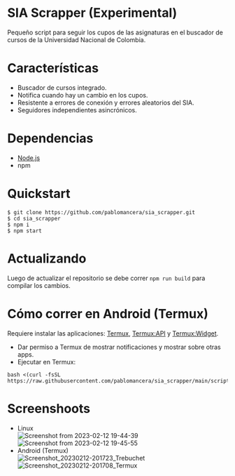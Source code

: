 # SIA Scrapper (Experimental)

Pequeño script para seguir los cupos de las asignaturas en el buscador de cursos de la Universidad Nacional de Colombia.

# Características
- Buscador de cursos integrado.
- Notifica cuando hay un cambio en los cupos.
- Resistente a errores de conexión y errores aleatorios del SIA.
- Seguidores independientes asincrónicos.

# Dependencias

- [Node.js](https://nodejs.org/en/)
- npm

# Quickstart

```
$ git clone https://github.com/pablomancera/sia_scrapper.git
$ cd sia_scrapper
$ npm i
$ npm start
```

# Actualizando

Luego de actualizar el repositorio se debe correr `npm run build` para compilar los cambios.

# Cómo correr en Android (Termux)

Requiere instalar las aplicaciones: [Termux](https://github.com/termux/termux-app/releases/latest), [Termux:API](https://github.com/termux/termux-api/releases/latest) y [Termux:Widget](https://github.com/termux/termux-widget/releases/latest).

- Dar permiso a Termux de mostrar notificaciones y mostrar sobre otras apps.
- Ejecutar en Termux:
```
bash <(curl -fsSL https://raw.githubusercontent.com/pablomancera/sia_scrapper/main/scripts/termux.sh)
```

# Screenshoots
- Linux\
![Screenshot from 2023-02-12 19-44-39](https://user-images.githubusercontent.com/26395881/218359080-66879b28-012b-4029-b8bf-4232864f52f3.png)
![Screenshot from 2023-02-12 19-45-55](https://user-images.githubusercontent.com/26395881/218359331-29e28c05-bcba-4618-8319-7e6caa6660ab.png)
- Android (Termux)\
![Screenshot_20230212-201723_Trebuchet](https://user-images.githubusercontent.com/26395881/218360011-d4b77cf9-979b-4f65-9411-ce8424511ca0.png)
![Screenshot_20230212-201708_Termux](https://user-images.githubusercontent.com/26395881/218360016-6fbcf7fd-9796-4508-a344-12f4f470a240.png)

